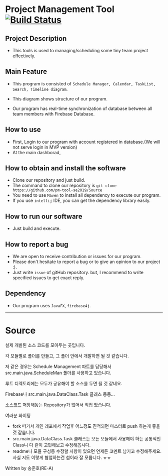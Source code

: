 # Project Management Tool [![Build Status](https://travis-ci.org/pm-tool-se2019/ProjectManagementTool.svg?branch=master)](https://travis-ci.org/pm-tool-se2019/ProjectManagementTool)
## Project Description
 * This tools is used to managing/scheduling some tiny team project effectively.

## Main Feature
 * This program is consisted of `Schedule Manager, Calendar, TaskList, Search, Timeline diagram`.
 * This diagram shows structure of our program.


 * Our program has real-time synchronization of database between all team members with Firebase Database.

## How to use
 * First, Login to our program with account registered in database.(We will not serve login in MVP version)
 * At the main dashborad,

## How to obtain and install the software
 * Clone our repository and just build.
 * The command to clone our repository is
 ```git clone https://github.com/pm-tool-se2019/Source```
 * You need to use `Maven` to install all dependency to execute our program.
 * If you use `intellij` IDE, you can get the dependency library easily.

## How to run our software
 * Just build and execute.

## How to report a bug
 * We are open to receive contribution or issues for our program.
 * Please don't hesitate to report a bug or to give an opinion to our project :).
 * Just write `issue` of gitHub repository. but, I recommend to write specified issues to get exact reply.

## Dependency
 * Our program uses `JavaFX`, `firebase4j`.


----

# Source
실제 개발된 소스 코드를 모아두는 곳입니다.

각 모듈별로 폴더를 만들고, 그 폴더 안에서 개발하면 될 것 같습니다.

저 같은 경우는 Schedule Management 파트를 담당해서 src.main.java.ScheduleMan 폴더를 사용하고 있습니다.

루트 디렉토리에는 모두가 공유해야 할 소스를 두면 될 것 같네요.

Firebase나 src.main.java.DataClass.Task 클래스 등등...

소스코드 저장해놓는 Repository가 없어서 직접 팠습니다.


여러분 화이팅


* fork 떠가서 개인 레포에서 작업후 어느정도 진척되면 마스터로 push 하는게 좋을 것 같습니다.
* src.main.java.DataClass.Task 클래스는 모든 모듈에서 사용해야 하는 공통적인 Class니 다 같이 고민해보고 수정해봅시다.
* readme나 모듈 구성등 수정할 사항이 있으면 언제든 코멘트 남기고 수정해주세요. 사실 저도 이렇게 협업하는건 첨이라 잘 모릅니다. ㅠㅠ

Written by 송준호(RE-A)
